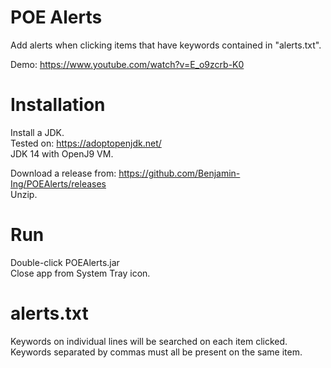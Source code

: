 # POE Alerts

Add alerts when clicking items that have keywords contained in "alerts.txt".

Demo: https://www.youtube.com/watch?v=E_o9zcrb-K0

# Installation

Install a JDK.\
Tested on: https://adoptopenjdk.net/ \
JDK 14 with OpenJ9 VM.

Download a release from: https://github.com/Benjamin-Ing/POEAlerts/releases \
Unzip.

# Run

Double-click POEAlerts.jar\
Close app from System Tray icon.

# alerts.txt

Keywords on individual lines will be searched on each item clicked.\
Keywords separated by commas must all be present on the same item.
